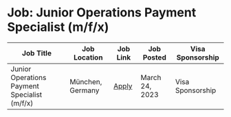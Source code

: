 # Job: Junior Operations Payment Specialist (m/f/x)

| Job Title | Job Location | Job Link | Job Posted | Visa Sponsorship |
| --- | --- | --- | --- | --- |
| Junior Operations Payment Specialist (m/f/x) | München, Germany | [Apply](https://jobs.smartrecruiters.com/ScalableGmbH/743999894821343-junior-operations-payment-specialist-m-f-x-) | March 24, 2023 | Visa Sponsorship |
